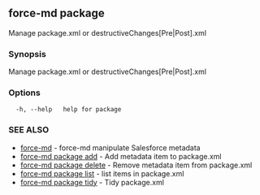## force-md package

Manage package.xml or destructiveChanges[Pre|Post].xml

### Synopsis

Manage package.xml or destructiveChanges[Pre|Post].xml

### Options

```
  -h, --help   help for package
```

### SEE ALSO

* [force-md](force-md.md)	 - force-md manipulate Salesforce metadata
* [force-md package add](force-md_package_add.md)	 - Add metadata item to package.xml
* [force-md package delete](force-md_package_delete.md)	 - Remove metadata item from package.xml
* [force-md package list](force-md_package_list.md)	 - list items in package.xml
* [force-md package tidy](force-md_package_tidy.md)	 - Tidy package.xml

